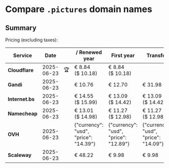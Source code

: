 # Compare `.pictures` domain names

## Summary

Pricing (excluding taxes):

| Service | Date |  | / Renewed year | First year | Transfer | Restoration |
|--|--|--|--|--|--|--|
| **Cloudflare** | 2025-06-23 | 🏆 | € 8.84<br>($ 10.18) | € 8.84<br>($ 10.18) |  |  |
| **Gandi** | 2025-06-23 |  | € 10.76 | € 12.70 | € 31.98 | € 78.82 |
| **Internet.bs** | 2025-06-23 |  | € 14.55<br>($ 15.99) | € 13.09<br>($ 14.42) | € 13.09<br>($ 14.42) | € 218.05<br>($ 240.19) |
| **Namecheap** | 2025-06-23 |  | € 13.01<br>($ 14.98) | € 11.27<br>($ 12.98) | € 11.27<br>($ 12.98) |  |
| **OVH** | 2025-06-23 |  | {"currency": "usd", "price": "14.39"} | {"currency": "usd", "price": "12.89"} | {"currency": "usd", "price": "14.09"} |  |
| **Scaleway** | 2025-06-23 |  | € 48.22 | € 9.98 | € 9.98 | € 49.99 |
